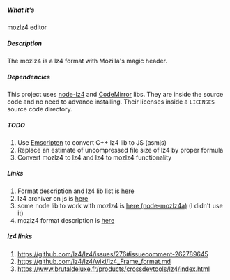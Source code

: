 ##### What it's
mozlz4 editor

##### Description

The mozlz4 is a lz4 format with Mozilla's magic header.

##### Dependencies

This project uses [node-lz4](https://github.com/pierrec/node-lz4) and [CodeMirror](https://github.com/codemirror/CodeMirror) libs.
They are inside the source code and no need to advance installing.
Their licenses inside a ```LICENSES``` source code directory.

##### TODO
1. Use [Emscripten](http://kripken.github.io/emscripten-site/)
to convert C++ lz4 lib to JS (asmjs)
2. Replace an estimate of uncompressed file size of lz4
by proper formula
3. Convert mozlz4 to lz4 and lz4 to mozlz4 functionality

##### Links
1. Format description and lz4 lib list is [here](https://github.com/lz4/lz4)  
2. lz4 archiver on js is [here](https://github.com/pierrec/node-lz4)
3. some node lib to work with mozlz4 is [here (node-mozlz4a)](https://github.com/piroor/node-mozlz4a) (I didn't use it)
4. mozlz4 format description is [here](https://dxr.mozilla.org/mozilla-central/rev/2535bad09d720e71a982f3f70dd6925f66ab8ec7/toolkit/components/lz4/lz4.js#54)

##### lz4 links
1. https://github.com/lz4/lz4/issues/276#issuecomment-262789645
2. https://github.com/lz4/lz4/wiki/lz4_Frame_format.md
3. https://www.brutaldeluxe.fr/products/crossdevtools/lz4/index.html